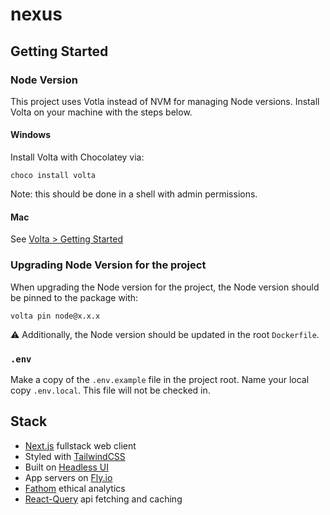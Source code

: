 # nexus

## Getting Started

### Node Version

This project uses Votla instead of NVM for managing Node versions. Install Volta on your machine with the steps below.

#### Windows

Install Volta with Chocolatey via:

```
choco install volta
```

Note: this should be done in a shell with admin permissions.

#### Mac

See [Volta > Getting Started](https://docs.volta.sh/guide/getting-started)

### Upgrading Node Version for the project

When upgrading the Node version for the project, the Node version should be pinned to the package with:

```
volta pin node@x.x.x
```

:warning: Additionally, the Node version should be updated in the root `Dockerfile`.

### `.env`

Make a copy of the `.env.example` file in the project root. Name your local copy `.env.local`. This file will not be checked in.

## Stack

- [Next.js](https://vercel.com/solutions/nextjs) fullstack web client
- Styled with [TailwindCSS](https://tailwindcss.com/)
- Built on [Headless UI](https://headlessui.com/)
- App servers on [Fly.io](https://fly.io/)
- [Fathom](https://usefathom.com/) ethical analytics
- [React-Query](https://tanstack.com/query/) api fetching and caching
